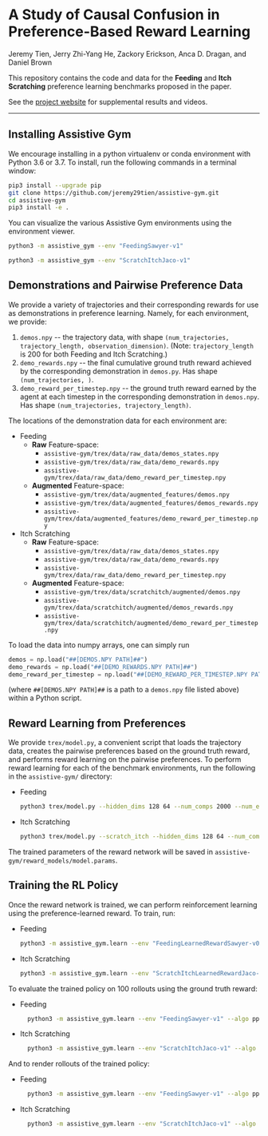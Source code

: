# A Study of Causal Confusion in Preference-Based Reward Learning
Jeremy Tien, Jerry Zhi-Yang He, Zackory Erickson, Anca D. Dragan, and Daniel Brown

This repository contains the code and data for the **Feeding** and **Itch Scratching** preference learning benchmarks proposed in the paper. 

See the [project website](https://sites.google.com/view/causal-reward-confusion) for supplemental results and videos.
***

## Installing Assistive Gym
We encourage installing in a python virtualenv or conda environment with Python 3.6 or 3.7.
To install, run the following commands in a terminal window: 
```bash
pip3 install --upgrade pip
git clone https://github.com/jeremy29tien/assistive-gym.git
cd assistive-gym
pip3 install -e .
```

You can visualize the various Assistive Gym environments using the environment viewer.  
```bash
python3 -m assistive_gym --env "FeedingSawyer-v1"
```
```bash
python3 -m assistive_gym --env "ScratchItchJaco-v1"
```


## Demonstrations and Pairwise Preference Data
We provide a variety of trajectories and their corresponding rewards for use as demonstrations in preference learning.
Namely, for each environment, we provide:
1. `demos.npy` -- the trajectory data, with shape `(num_trajectories, trajectory_length, observation_dimension)`. (Note: `trajectory_length` is 200 for both Feeding and Itch Scratching.) 
2. `demo_rewards.npy` -- the final cumulative ground truth reward achieved by the corresponding demonstration in `demos.py`. Has shape `(num_trajectories, )`. 
3. `demo_reward_per_timestep.npy` -- the ground truth reward earned by the agent at each timestep in the corresponding demonstration in `demos.npy`. Has shape `(num_trajectories, trajectory_length)`.

The locations of the demonstration data for each environment are:
- Feeding
    - **Raw** Feature-space: 
        - `assistive-gym/trex/data/raw_data/demos_states.npy`
        - `assistive-gym/trex/data/raw_data/demo_rewards.npy`
        - `assistive-gym/trex/data/raw_data/demo_reward_per_timestep.npy`
    - **Augmented** Feature-space: 
        - `assistive-gym/trex/data/augmented_features/demos.npy`
        - `assistive-gym/trex/data/augmented_features/demos_rewards.npy`
        - `assistive-gym/trex/data/augmented_features/demo_reward_per_timestep.npy`
- Itch Scratching
    - **Raw** Feature-space: 
        - `assistive-gym/trex/data/raw_data/demos_states.npy`
        - `assistive-gym/trex/data/raw_data/demo_rewards.npy`
        - `assistive-gym/trex/data/raw_data/demo_reward_per_timestep.npy`
    - **Augmented** Feature-space: 
        - `assistive-gym/trex/data/scratchitch/augmented/demos.npy`
        - `assistive-gym/trex/data/scratchitch/augmented/demos_rewards.npy`
        - `assistive-gym/trex/data/scratchitch/augmented/demo_reward_per_timestep.npy`
        
To load the data into numpy arrays, one can simply run
```python
demos = np.load("##[DEMOS.NPY PATH]##")
demo_rewards = np.load("##[DEMO_REWARDS.NPY PATH]##")
demo_reward_per_timestep = np.load("##[DEMO_REWARD_PER_TIMESTEP.NPY PATH]##")
```
(where `##[DEMOS.NPY PATH]##` is a path to a `demos.npy` file listed above) within a Python script. 


## Reward Learning from Preferences
We provide `trex/model.py`, a convenient script that loads the trajectory data, creates the pairwise preferences based on the ground truth reward, and performs reward learning on the pairwise preferences. 
To perform reward learning for each of the benchmark environments, run the following in the `assistive-gym/` directory:
- Feeding
    ```bash
    python3 trex/model.py --hidden_dims 128 64 --num_comps 2000 --num_epochs 100 --patience 10 --lr 0.01 --weight_decay 0.01 --seed 0 --reward_model_path ./reward_models/model.params
    ```
- Itch Scratching
    ```bash
    python3 trex/model.py --scratch_itch --hidden_dims 128 64 --num_comps 2000 --num_epochs 100 --patience 10 --lr 0.01 --weight_decay 0.01 --seed $seed --reward_model_path ./reward_models/model.params
    ```
The trained parameters of the reward network will be saved in `assistive-gym/reward_models/model.params`.


## Training the RL Policy
Once the reward network is trained, we can perform reinforcement learning using the preference-learned reward. 
To train, run:
- Feeding
    ```bash
    python3 -m assistive_gym.learn --env "FeedingLearnedRewardSawyer-v0" --algo ppo --seed $seed --train --train-timesteps 1000000 --reward-net-path ./reward_models/model.params --save-dir ./trained_policies/
    ```
- Itch Scratching
    ```bash
    python3 -m assistive_gym.learn --env "ScratchItchLearnedRewardJaco-v0" --algo ppo --seed $seed --train --train-timesteps 1000000 --reward-net-path $reward_model_path --save-dir ./trained_policies/
    ```
 
To evaluate the trained policy on 100 rollouts using the ground truth reward:
- Feeding
    ```bash
      python3 -m assistive_gym.learn --env "FeedingSawyer-v1" --algo ppo --evaluate --eval-episodes 100 --seed 3 --verbose --load-policy-path ./trained_policies/ppo/FeedingLearnedRewardSawyer-v0/checkpoint_000053/checkpoint-53
    ```
- Itch Scratching
    ```bash
      python3 -m assistive_gym.learn --env "ScratchItchJaco-v1" --algo ppo --evaluate --eval-episodes 100 --seed 3 --verbose --load-policy-path ./trained_policies/ppo/ScratchItchLearnedRewardJaco-v0/checkpoint_000053/checkpoint-53
    ```

And to render rollouts of the trained policy:
- Feeding
    ```bash
      python3 -m assistive_gym.learn --env "FeedingSawyer-v1" --algo ppo --render --render-episodes 3 --seed 3 --load-policy-path ./trained_policies/ppo/FeedingLearnedRewardSawyer-v0/checkpoint_000053/checkpoint-53
    ```
- Itch Scratching
    ```bash
      python3 -m assistive_gym.learn --env "ScratchItchJaco-v1" --algo ppo --render --render-episodes 3 --seed 3 --load-policy-path ./trained_policies/ppo/ScratchItchLearnedRewardJaco-v0/checkpoint_000053/checkpoint-53
    ```
